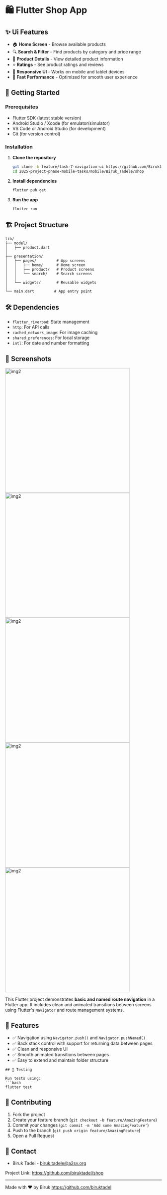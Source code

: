 # 🛍️ Flutter Shop App



## ✨ Ui Features

- 🏠 **Home Screen** - Browse available products
- 🔍 **Search & Filter** - Find products by category and price range
- 📱 **Product Details** - View detailed product information
- ⭐ **Ratings** - See product ratings and reviews
- 🎨 **Responsive UI** - Works on mobile and tablet devices
- 🚀 **Fast Performance** - Optimized for smooth user experience

## 🚀 Getting Started

### Prerequisites

- Flutter SDK (latest stable version)
- Android Studio / Xcode (for emulator/simulator)
- VS Code or Android Studio (for development)
- Git (for version control)

### Installation

1. **Clone the repository**
   ```bash
   git clone -b feature/task-7-navigation-ui https://github.com/Biruktadele/2025-project-phase-mobile-tasks.git
   cd 2025-project-phase-mobile-tasks/mobile/Biruk_Tadele/shop
   ```

2. **Install dependencies**
   ```bash
   flutter pub get
   ```

3. **Run the app**
   ```bash
   flutter run
   ```

## 🏗️ Project Structure

```
lib/
├── model/
│   ├── product.dart
│   
├── presentation/
│   ├── pages/         # App screens
│   │   ├── home/      # Home screen
│   │   ├── product/   # Product screens
│   │   └── search/    # Search screens
│   │
│   └── widgets/       # Reusable widgets
│      
└── main.dart         # App entry point
```

## 🛠️ Dependencies

- `flutter_riverpod`: State management
- `http`: For API calls
- `cached_network_image`: For image caching
- `shared_preferences`: For local storage
- `intl`: For date and number formatting

## 📱 Screenshots


<img src="https://github.com/Biruktadele/2025-project-phase-mobile-tasks/blob/main/mobile/Biruk_Tadele/shop/images/img4.jpg" alt="img2" width="400"/>
<img src="https://github.com/Biruktadele/2025-project-phase-mobile-tasks/blob/main/mobile/Biruk_Tadele/shop/images/img1.jpg" alt="img2" width="400"/>
<img src="https://github.com/Biruktadele/2025-project-phase-mobile-tasks/blob/main/mobile/Biruk_Tadele/shop/images/Img.jpg" alt="img2" width="400"/>
<img src="https://github.com/Biruktadele/2025-project-phase-mobile-tasks/blob/main/mobile/Biruk_Tadele/shop/images/img3.jpg" alt="img2" width="400"/>
<img src="https://github.com/Biruktadele/2025-project-phase-mobile-tasks/blob/main/mobile/Biruk_Tadele/shop/images/img2.jpg" alt="img2" width="400"/>

This Flutter project demonstrates **basic and named route navigation** in a Flutter app. It includes clean and animated transitions between screens using Flutter's `Navigator` and route management systems.

## 🌟 Features

- ✅ Navigation using `Navigator.push()` and `Navigator.pushNamed()`
- ✅ Back stack control with support for returning data between pages
- ✅ Clean and responsive UI
- ✅ Smooth animated transitions between pages
- ✅ Easy to extend and maintain folder structure

```
## 🧪 Testing

Run tests using:
```bash
flutter test
```
## 🤝 Contributing

1. Fork the project
2. Create your feature branch (`git checkout -b feature/AmazingFeature`)
3. Commit your changes (`git commit -m 'Add some AmazingFeature'`)
4. Push to the branch (`git push origin feature/AmazingFeature`)
5. Open a Pull Request

## 📧 Contact

- Biruk Tadel - biruk.tadele@a2sv.org

Project Link: https://github.com/biruktadel/shop

---

Made with ❤️ by Biruk https://github.com/biruktadel
